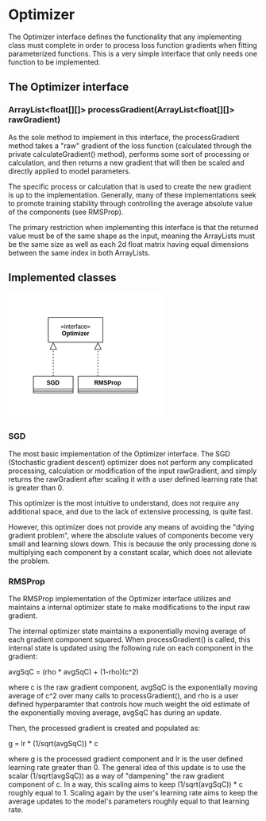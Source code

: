 # Optimizer

The Optimizer interface defines the functionality that any implementing class must complete in order to process loss function gradients
when fitting parameterized functions. This is a very simple interface that only needs one function to be implemented.

## The Optimizer interface

### ArrayList<float[][]> processGradient(ArrayList<float[][]> rawGradient)

As the sole method to implement in this interface, the processGradient method takes a "raw" gradient of the loss function (calculated through the
private calculateGradient() method), performs some sort of processing or calculation, and then returns a new gradient that will then be scaled
and directly applied to model parameters.

The specific process or calculation that is used to create the new gradient is up to the implementation. Generally, many of these implementations
seek to promote training stability through controlling the average absolute value of the components (see RMSProp).

The primary restriction when implementing this interface is that the returned value must be of the same shape as the input, meaning the ArrayLists must
be the same size as well as each 2d float matrix having equal dimensions between the same index in both ArrayLists.

## Implemented classes

![Optimizer UML](images/uml_optimizer.png)

### SGD

The most basic implementation of the Optimizer interface. The SGD (Stochastic gradient descent) optimizer does not perform any complicated processing, calculation or
modification of the input rawGradient, and simply returns the rawGradient after scaling it with a user defined learning rate that is greater than 0.

This optimizer is the most intuitive to understand, does not require any additional space, and due to the lack of extensive processing, is quite fast.

However, this optimizer does not provide any means of avoiding the "dying gradient problem", where the absolute values of components become very small
and learning slows down. This is because the only processing done is multiplying each component by a constant scalar, which does not alleviate the problem.

### RMSProp

The RMSProp implementation of the Optimizer interface utilizes and maintains a internal optimizer state to make modifications to the input raw gradient.

The internal optimizer state maintains a exponentially moving average of each gradient component squared. When processGradient() is called, this internal
state is updated using the following rule on each component in the gradient:

avgSqC = (rho * avgSqC) + (1-rho)(c^2)

where c is the raw gradient component, avgSqC is the exponentially moving average of c^2 over many calls to processGradient(), and rho is a user
defined hyperparamter that controls how much weight the old estimate of the exponentially moving average, avgSqC has during an update.

Then, the processed gradient is created and populated as:

g = lr * (1/sqrt(avgSqC)) * c

where g is the processed gradient component and lr is the user defined learning rate greater than 0. The general idea of this update is to use
the scalar (1/sqrt(avgSqC)) as a way of "dampening" the raw gradient component of c. In a way, this scaling aims to keep (1/sqrt(avgSqC)) * c 
roughly equal to 1. Scaling again by the user's learning rate aims to keep the average updates to the model's parameters roughly equal to that
 learning rate.

 